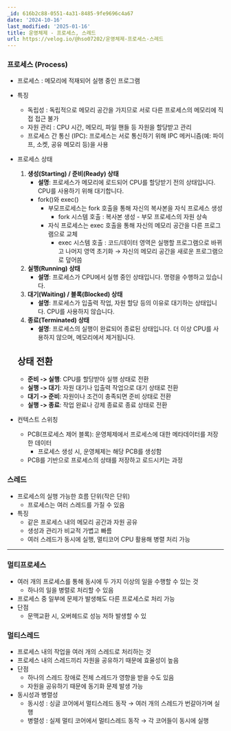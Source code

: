 ```yaml
---
_id: 616b2c88-0551-4a31-8485-9fe9696c4a67
date: '2024-10-16'
last_modified: '2025-01-16'
title: 운영체제 - 프로세스, 스레드
url: https://velog.io/@hso07202/운영체제-프로세스-스레드
---
```


### 프로세스 (Process)

- 프로세스 : 메모리에 적재되어 실행 중인 프로그램
- 특징
    - 독립성 : 독립적으로 메모리 공간을 가지므로 서로 다른 프로세스의 메모리에 직접 접근 불가
    - 자원 관리 : CPU 시간, 메모리, 파일 핸들 등 자원을 할당받고 관리
    - 프로세스 간 통신 (IPC): 프로세스는 서로 통신하기 위해 IPC 메커니즘(예: 파이프, 소켓, 공유 메모리 등)을 사용
- 프로세스 상태
    
    
    1. **생성(Starting) / 준비(Ready) 상태**
        - **설명**: 프로세스가 메모리에 로드되어 CPU를 할당받기 전의 상태입니다. CPU를 사용하기 위해 대기합니다.
        - fork()와 exec()
            - 부모프로세스는 fork 호출을 통해 자신의 복사본을 자식 프로세스 생성
                - fork 시스템 호출 : 복사본 생성 - 부모 프로세스의 자원 상속
            - 자식 프로세스는 exec 호출을 통해 자신의 메모리 공간을 다른 프로그램으로 교체
                - exec 시스템 호출 : 코드/데이터 영역은 실행할 프로그램으로 바뀌고 나머지 영역 초기화 → 자신의 메모리 공간을 새로운 프로그램으로 덮어씀
    2. **실행(Running) 상태**
        - **설명**: 프로세스가 CPU에서 실행 중인 상태입니다. 명령을 수행하고 있습니다.
    3. **대기(Waiting) / 블록(Blocked) 상태**
        - **설명**: 프로세스가 입출력 작업, 자원 할당 등의 이유로 대기하는 상태입니다. CPU를 사용하지 않습니다.
    4. **종료(Terminated) 상태**
        - **설명**: 프로세스의 실행이 완료되어 종료된 상태입니다. 더 이상 CPU를 사용하지 않으며, 메모리에서 제거됩니다.
    
    ## 상태 전환
    
    - **준비 -> 실행**: CPU를 할당받아 실행 상태로 전환
    - **실행 -> 대기**: 자원 대기나 입출력 작업으로 대기 상태로 전환
    - **대기 -> 준비**: 자원이나 조건이 충족되면 준비 상태로 전환
    - **실행 -> 종료**: 작업 완료나 강제 종료로 종료 상태로 전환

    
- 컨텍스트 스위칭
    - PCB(프로세스 제어 블록): 운영체제에서 프로세스에 대한 메타데이터를 저장한 데이터
        - 프로세스 생성 시, 운영체제는 해당 PCB를 생성함
    - PCB를 기반으로 프로세스의 상태를 저장하고 로드시키는 과정

### 스레드

- 프로세스의 실행 가능한 흐름 단위(작은 단위)
    - 프로세스는 여러 스레드를 가질 수 있음
- 특징
    - 같은 프로세스 내의 메모리 공간과 자원 공유
    - 생성과 관리가 비교적 가볍고 빠름
    - 여러 스레드가 동시에 실행, 멀티코어 CPU 활용해 병렬 처리 가능

---

### 멀티프로세스

- 여러 개의 프로세스를 통해 동시에 두 가지 이상의 일을 수행할 수 있는  것
    - 하나의 일을 병렬로 처리할 수 있음
- 프로세스 중 일부에 문제가 발생해도 다른 프로세스로 처리 가능
- 단점
    - 문맥교환 시, 오버헤드로 성능 저하 발생할 수 있

### 멀티스레드

- 프로세스 내의 작업을 여러 개의 스레드로 처리하는 것
- 프로세스 내의 스레드끼리 자원을 공유하기 때문에 효율성이 높음
- 단점
    - 하나의 스레드 장애로 전체 스레드가 영향을 받을 수도 있음
    - 자원을 공유하기 때문에 동기화 문제 발생 가능
- 동시성과 병렬성
    - 동시성 : 싱글 코어에서 멀티스레드 동작 → 여러 개의 스레드가 번갈아가며 실행
    - 병렬성 : 실제 멀티 코어에서 멀티스레드 동작 → 각 코어들이 동시에 실행